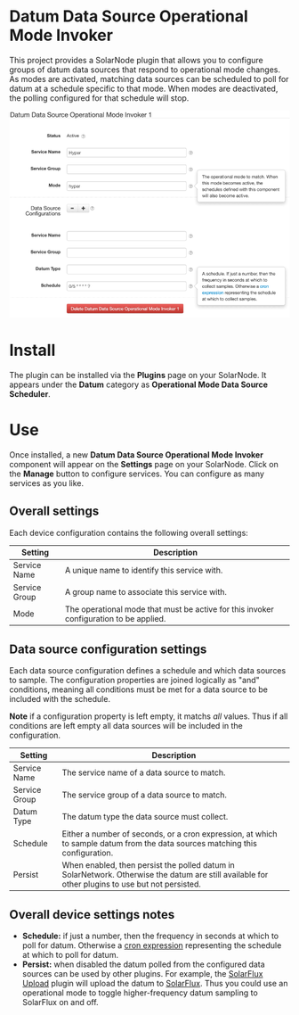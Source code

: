# Datum Data Source Operational Mode Invoker

This project provides a SolarNode plugin that allows you to configure groups of datum data sources
that respond to operational mode changes. As modes are activated, matching data sources can be
scheduled to poll for datum at a schedule specific to that mode. When modes are deactivated, the
polling configured for that schedule will stop.

![settings](docs/solarnode-datum-opmode-invoker-settings.png)

# Install

The plugin can be installed via the **Plugins** page on your SolarNode. It
appears under the **Datum** category as **Operational Mode Data Source Scheduler**.


# Use

Once installed, a new **Datum Data Source Operational Mode Invoker** component will appear on the
**Settings** page on your SolarNode. Click on the **Manage** button to configure services. You can
configure as many services as you like.


## Overall settings

Each device configuration contains the following overall settings:

| Setting | Description |
|---------|-------------|
| Service Name | A unique name to identify this service with. |
| Service Group | A group name to associate this service with. |
| Mode | The operational mode that must be active for this invoker configuration to be applied. |


## Data source configuration settings

Each data source configuration defines a schedule and which data sources to sample. The configuration
properties are joined logically as "and" conditions, meaning all conditions must be met for a data 
source to be included with the schedule.

**Note** if a configuration property is left empty, it matchs *all* values. Thus if all conditions
are left empty all data sources will be included in the configuration.

| Setting | Description |
|---------|-------------|
| Service Name | The service name of a data source to match. |
| Service Group | The service group of a data source to match. |
| Datum Type | The datum type the data source must collect. |
| Schedule | Either a number of seconds, or a cron expression, at which to sample datum from the data sources matching this configuration. |
| Persist | When enabled, then persist the polled datum in SolarNetwork. Otherwise the datum are still available for other plugins to use but not persisted. |


## Overall device settings notes

 * **Schedule:** if just a number, then the frequency in seconds at which to poll for datum. Otherwise a 
   [cron expression][cron-syntax] representing the schedule at which to poll for datum.
 * **Persist:** when disabled the datum polled from the configured data sources can be used by other plugins. For 
	example, the [SolarFlux Upload][solarflux-upload] plugin will upload the datum to [SolarFlux][solarflux]. Thus 
	you could use an operational mode to toggle higher-frequency datum sampling to SolarFlux on and off.


[cron-syntax]: https://github.com/SolarNetwork/solarnetwork/wiki/SolarNode-Cron-Job-Syntax
[solarflux]: https://github.com/SolarNetwork/solarnetwork/wiki/SolarFlux-API
[solarflux-upload]: https://github.com/SolarNetwork/solarnetwork-node/tree/develop/net.solarnetwork.node.upload.flux

